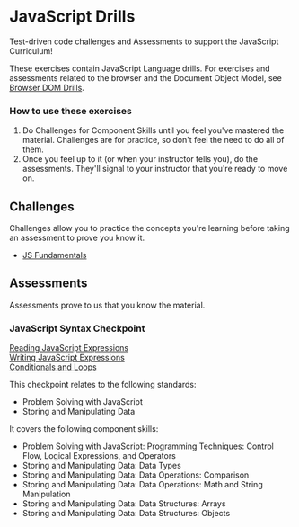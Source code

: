 # JavaScript Drills

Test-driven code challenges and Assessments to support the JavaScript Curriculum!

These exercises contain JavaScript Language drills. For exercises and assessments related to the browser and the Document Object Model, see [Browser DOM Drills](https://github.com/gSchool/browser-dom-drills).

### How to use these exercises

1. Do Challenges for Component Skills until you feel you've mastered the material. Challenges are for practice, so don't feel the need to do all of them.
2. Once you feel up to it (or when your instructor tells you), do the assessments. They'll signal to your instructor that you're ready to move on.

## Challenges

Challenges allow you to practice the concepts you're learning before taking an assessment to prove you know it.

- [JS Fundamentals](fundamentals/README.md)


## Assessments

Assessments prove to us that you know the material.

### JavaScript Syntax Checkpoint

[Reading JavaScript Expressions](./assessments/js-expressions/reading_javascript_expressions.md)  
[Writing JavaScript Expressions](./assessments/js-expressions/writing_javascript_expressions.md)  
[Conditionals and Loops](./assessments/js-loops-and-conditionals/README.md)

This checkpoint relates to the following standards:

- Problem Solving with JavaScript
- Storing and Manipulating Data

It covers the following component skills:

- Problem Solving with JavaScript: Programming Techniques: Control Flow, Logical Expressions, and Operators
- Storing and Manipulating Data: Data Types
- Storing and Manipulating Data: Data Operations: Comparison
- Storing and Manipulating Data: Data Operations: Math and String Manipulation
- Storing and Manipulating Data: Data Structures: Arrays
- Storing and Manipulating Data: Data Structures: Objects
